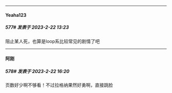 
*****

####  Yeaha123  
##### 577#       发表于 2023-2-22 13:23

阻止某人死，也算是loop系比较常见的剧情了吧


*****

####  阿刚  
##### 578#       发表于 2023-2-22 16:20

页数好少啊不够看！不过拉格纳果然好勇啊，直接跳脸

